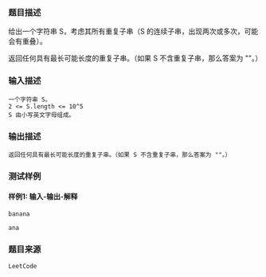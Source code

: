 ### 题目描述

给出一个字符串 S，考虑其所有重复子串（S 的连续子串，出现两次或多次，可能会有重叠）。

返回任何具有最长可能长度的重复子串。（如果 S 不含重复子串，那么答案为 ""。）

### 输入描述

```
一个字符串 S。
2 <= S.length <= 10^5
S 由小写英文字母组成。
```
### 输出描述

```
返回任何具有最长可能长度的重复子串。（如果 S 不含重复子串，那么答案为 ""。）
```

### 测试样例
#### 样例1: 输入-输出-解释
```
banana
```
```
ana
```
### 题目来源  
`LeetCode`